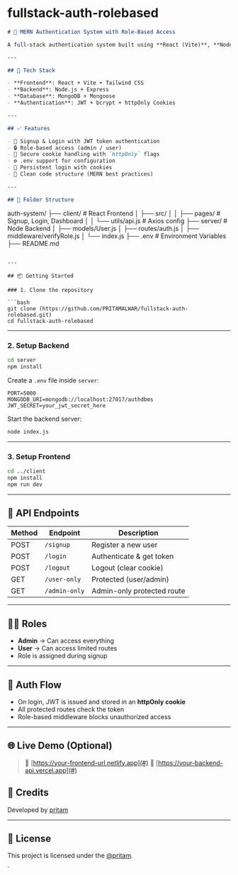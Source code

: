 # fullstack-auth-rolebased

```markdown
# 🔐 MERN Authentication System with Role-Based Access

A full-stack authentication system built using **React (Vite)**, **Node.js**, **Express**, and **MongoDB**. This project supports **user signup**, **login/logout**, **JWT-based authentication**, and **role-based access control** (User/Admin).

---

## 🚀 Tech Stack

- **Frontend**: React + Vite + Tailwind CSS
- **Backend**: Node.js + Express
- **Database**: MongoDB + Mongoose
- **Authentication**: JWT + bcrypt + httpOnly Cookies

---

## ✅ Features

- 📝 Signup & Login with JWT token authentication
- 🔒 Role-based access (admin / user)
- 🍪 Secure cookie handling with `httpOnly` flags
- ⚙️ .env support for configuration
- 🔄 Persistent login with cookies
- 🧼 Clean code structure (MERN best practices)

---

## 📁 Folder Structure

```

auth-system/
├── client/               # React Frontend
│   ├── src/
│   │   ├── pages/        # Signup, Login, Dashboard
│   │   └── utils/api.js  # Axios config
├── server/               # Node Backend
│   ├── models/User.js
│   ├── routes/auth.js
│   ├── middleware/verifyRole.js
│   └── index.js
├── .env                  # Environment Variables
├── README.md

````

---

## 📦 Getting Started

### 1. Clone the repository

```bash
git clone (https://github.com/PRITAMALWAR/fullstack-auth-rolebased.git)
cd fullstack-auth-rolebased
````

---

### 2. Setup Backend

```bash
cd server
npm install
```

Create a `.env` file inside `server`:

```
PORT=5000
MONGODB_URI=mongodb://localhost:27017/authdbms
JWT_SECRET=your_jwt_secret_here
```

Start the backend server:

```bash
node index.js
```

---

### 3. Setup Frontend

```bash
cd ../client
npm install
npm run dev
```

---

## 🔐 API Endpoints

| Method | Endpoint      | Description                |
| ------ | ------------- | -------------------------- |
| POST   | `/signup`     | Register a new user        |
| POST   | `/login`      | Authenticate & get token   |
| POST   | `/logout`     | Logout (clear cookie)      |
| GET    | `/user-only`  | Protected (user/admin)     |
| GET    | `/admin-only` | Admin-only protected route |

---

## 🧑‍💻 Roles

* **Admin** → Can access everything
* **User** → Can access limited routes
* Role is assigned during signup

---

## 🔐 Auth Flow

* On login, JWT is issued and stored in an **httpOnly cookie**
* All protected routes check the token
* Role-based middleware blocks unauthorized access

---

## 🌐 Live Demo (Optional)

> 🔗 [https://your-frontend-url.netlify.app](#)
> 🔗 [https://your-backend-api.vercel.app](#)


## 🙌 Credits

Developed by [pritam](https://github.com/PRITAMALWAR/fullstack-auth-rolebased)

---

## 📜 License

This project is licensed under the [@pritam](LICENSE).

`

